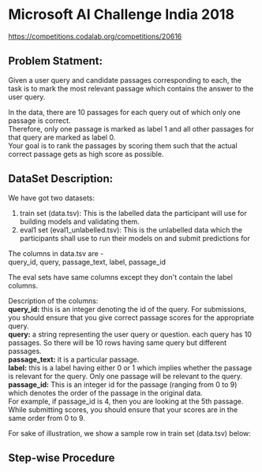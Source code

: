 # Microsoft AI Challenge India 2018
https://competitions.codalab.org/competitions/20616

## Problem Statment:
Given a user query and candidate passages corresponding to each, the task is to mark the most relevant passage which contains the answer to the user query.

In the data, there are 10 passages for each query out of which only one passage is correct.  
Therefore, only one passage is marked as label 1 and all other passages for that query are marked as label 0.  
Your goal is to rank the passages by scoring them such that the actual correct passage gets as high score as possible.

## DataSet Description:
We have got two datasets:
1. train set (data.tsv): This is the labelled data the participant will use for building models and validating them.
2. eval1 set (eval1_unlabelled.tsv): This is the unlabelled data which the participants shall use to run their models on and submit predictions for

The columns in data.tsv are -   
query_id, query, passage_text, label, passage_id  

The eval sets have same columns except they don't contain the label columns.

Description of the columns:  
**query_id:** this is an integer denoting the id of the query. For submissions, you should ensure that you give correct passage scores for the appropriate query.  
**query:** a string representing the user query or question. each query has 10 passages. So there will be 10 rows having same query but different passages.  
**passage_text:** it is a particular passage.  
**label:** this is a label having either 0 or 1 which implies whether the passage is relevant for the query. Only one passage will be relevant to the query.   
**passage_id:** This is an integer id for the passage (ranging from 0 to 9) which denotes the order of the passage in the original data.   
For example, if passage_id is 4, then you are looking at the 5th passage. While submitting scores, you should ensure that your scores are in the same order from 0 to 9.  

For sake of illustration, we show a sample row in train set (data.tsv) below:

## Step-wise Procedure

